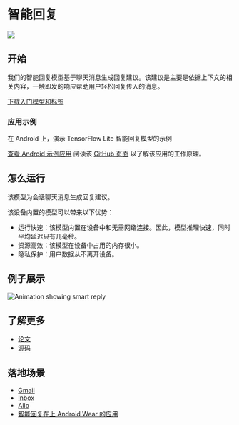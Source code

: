 # 智能回复

<img src="https://github.com/tensorflow/tensorflow/raw/master/tensorflow/lite/g3doc/models/images/smart_reply.png" class="attempt-right" />

## 开始

我们的智能回复模型基于聊天消息生成回复建议。该建议是主要是依据上下文的相关内容，一触即发的响应帮助用户轻松回复传入的消息。

<a class="button button-primary" href="http://download.tensorflow.org/models/tflite/smartreply_1.0_2017_11_01.zip">下载入门模型和标签</a>

### 应用示例

在 Android 上，演示 TensorFlow Lite 智能回复模型的示例

<a class="button button-primary" href="https://github.com/tensorflow/tensorflow/tree/master/tensorflow/lite/models/smartreply">查看 Android 示例应用</a>
阅读该
[GitHub 页面](https://github.com/tensorflow/tensorflow/tree/master/tensorflow/lite/models/smartreply/g3doc)
以了解该应用的工作原理。

## 怎么运行

该模型为会话聊天消息生成回复建议。

该设备内置的模型可以带来以下优势：
<ul>
  <li>运行快速：该模型内置在设备中和无需网络连接。因此，模型推理快速，同时平均延迟只有几毫秒。</li>
  <li>资源高效：该模型在设备中占用的内存很小。</li>
  <li>隐私保护：用户数据从不离开设备。</li>
</ul>

## 例子展示

<img alt="Animation showing smart reply" src="https://github.com/tensorflow/tensorflow/raw/master/tensorflow/lite/g3doc/models/smart_reply/images/smart_reply.gif" />

## 了解更多

<ul>
  <li><a href="https://arxiv.org/pdf/1708.00630.pdf">论文</a></li>
  <li><a href="https://github.com/tensorflow/tensorflow/tree/master/tensorflow/lite/models/smartreply/">源码</a></li>
</ul>

## 落地场景

<ul>
  <li><a href="https://www.blog.google/products/gmail/save-time-with-smart-reply-in-gmail/">Gmail</a></li>
  <li><a href="https://www.blog.google/products/gmail/computer-respond-to-this-email/">Inbox</a></li>
  <li><a href="https://blog.google/products/allo/google-allo-smarter-messaging-app/">Allo</a></li>
  <li><a href="https://research.googleblog.com/2017/02/on-device-machine-intelligence.html">智能回复在上 Android Wear 的应用</a></li>
</ul>
